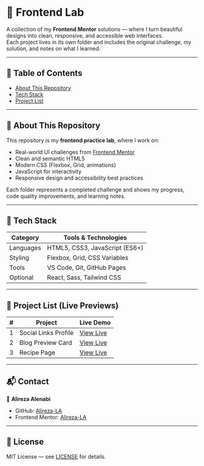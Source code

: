 # 🧪 Frontend Lab

A collection of my **Frontend Mentor** solutions — where I turn beautiful designs into clean, responsive, and accessible web interfaces.  
Each project lives in its own folder and includes the original challenge, my solution, and notes on what I learned.

---

## 🧭 Table of Contents

- [About This Repository](#about-this-repository)
- [Tech Stack](#tech-stack)
- [Project List](#project-list)

---

## 🧩 About This Repository

This repository is my **frontend practice lab**, where I work on:
- Real-world UI challenges from [Frontend Mentor](https://www.frontendmentor.io/)
- Clean and semantic HTML5
- Modern CSS (Flexbox, Grid, animations)
- JavaScript for interactivity
- Responsive design and accessibility best practices

Each folder represents a completed challenge and shows my progress, code quality improvements, and learning notes.

---

## 🧰 Tech Stack

| Category | Tools & Technologies |
|-----------|---------------------|
| Languages | HTML5, CSS3, JavaScript (ES6+) |
| Styling   | Flexbox, Grid, CSS Variables |
| Tools     | VS Code, Git, GitHub Pages |
| Optional  | React, Sass, Tailwind CSS |

---

## 🧱 Project List (Live Previews)

| # | Project | Live Demo |
|---|----------|-----------|
| 1 | Social Links Profile | [View Live](https://alireza-la.github.io/frontend-lab/social-links-profile/) |
| 2 | Blog Preview Card | [View Live](https://alireza-la.github.io/frontend-lab/blog-preview-card/) |
| 3 | Recipe Page | [View Live](https://alireza-la.github.io/frontend-lab/recipe-page/) |

---

## 📬 Contact

👤 **Alireza Alenabi**  
- GitHub: [Alireza-LA](https://github.com/Alireza-LA)  
- Frontend Mentor: [Alireza-LA](https://www.frontendmentor.io/profile/Alireza-LA)

---

## 📄 License

MIT License — see [LICENSE](https://github.com/Alireza-LA/frontend-lab/blob/main/LICENSE) for details.
